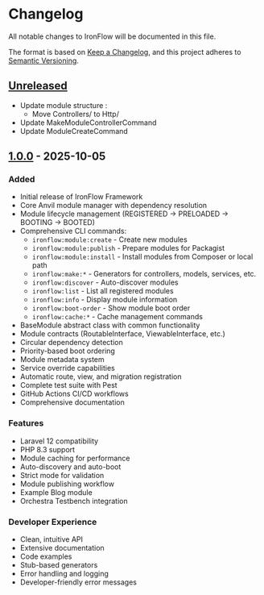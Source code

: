 # Changelog

All notable changes to IronFlow will be documented in this file.

The format is based on [Keep a Changelog](https://keepachangelog.com/en/1.0.0/),
and this project adheres to [Semantic Versioning](https://semver.org/spec/v2.0.0.html).

## [Unreleased]

- Update module structure :
  - Move Controllers/ to Http/
- Update MakeModuleControllerCommand
- Update ModuleCreateCommand

## [1.0.0] - 2025-10-05

### Added

- Initial release of IronFlow Framework
- Core Anvil module manager with dependency resolution
- Module lifecycle management (REGISTERED → PRELOADED → BOOTING → BOOTED)
- Comprehensive CLI commands:
  - `ironflow:module:create` - Create new modules
  - `ironflow:module:publish` - Prepare modules for Packagist
  - `ironflow:module:install` - Install modules from Composer or local path
  - `ironflow:make:*` - Generators for controllers, models, services, etc.
  - `ironflow:discover` - Auto-discover modules
  - `ironflow:list` - List all registered modules
  - `ironflow:info` - Display module information
  - `ironflow:boot-order` - Show module boot order
  - `ironflow:cache:*` - Cache management commands
- BaseModule abstract class with common functionality
- Module contracts (RoutableInterface, ViewableInterface, etc.)
- Circular dependency detection
- Priority-based boot ordering
- Module metadata system
- Service override capabilities
- Automatic route, view, and migration registration
- Complete test suite with Pest
- GitHub Actions CI/CD workflows
- Comprehensive documentation

### Features

- Laravel 12 compatibility
- PHP 8.3 support
- Module caching for performance
- Auto-discovery and auto-boot
- Strict mode for validation
- Module publishing workflow
- Example Blog module
- Orchestra Testbench integration

### Developer Experience

- Clean, intuitive API
- Extensive documentation
- Code examples
- Stub-based generators
- Error handling and logging
- Developer-friendly error messages

[Unreleased]: https://github.com/ironflow-framework/ironflow/compare/v1.0.0...HEAD
[1.0.0]: https://github.com/ironflow/ironflow-framework/releases/tag/v1.0.0